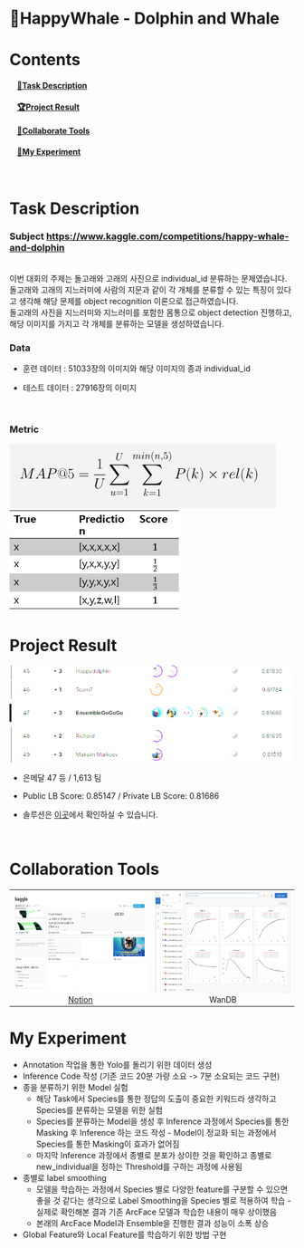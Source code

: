 # 🥈HappyWhale - Dolphin and Whale

# Contents

#### &nbsp;&nbsp;&nbsp;&nbsp;**[🐬Task Description](https://github.com/thsckdduq/my_project/kaggle/happywhale#task-description-1)**

#### &nbsp;&nbsp;&nbsp;&nbsp;**[🏆Project Result](https://github.com/thsckdduq/my_project/kaggle/happywhale#project-result-1)**

#### &nbsp;&nbsp;&nbsp;&nbsp;**[🧐Collaborate Tools](https://github.com/thsckdduq/my_project/kaggle/happywhale#collaborate-tools-1)**

#### &nbsp;&nbsp;&nbsp;&nbsp;**[🧐My Experiment](https://github.com/thsckdduq/my_project/kaggle/happywhale#my-experiment-1)**
<br>

# Task Description

### Subject https://www.kaggle.com/competitions/happy-whale-and-dolphin 
<br>
이번 대회의 주제는 돌고래와 고래의 사진으로 individual_id 분류하는 문제였습니다.  돌고래와 고래의 지느러미에 사람의 지문과 같이 각 개체를 분류할 수 있는 특징이 있다고 생각해 해당 문제를 object recognition 이론으로 접근하였습니다.

<br>
돌고래의 사진을 지느러미와 지느러미를 포함한 몸통으로 object detection 진행하고, 해당 이미지를 가지고 각 개체를 분류하는 모델을 생성하였습니다.
<br>

### Data

- 훈련 데이터 : 51033장의 이미지와 해당 이미지의 종과 individual_id

- 테스트 데이터 : 27916장의 이미지
<br>

### Metric

<img src="./img/metric.png" />
<br>

<img src="./img/metric_score.png" width='300px' height='180px' />
<br>

# Project Result

<div><img src=./img/rank.png?raw=true /></div>

- 은메달 47 등 / 1,613 팀

- Public LB Score: 0.85147 / Private LB Score: 0.81686

- 솔루션은 [이곳](https://www.notion.so/Solution-c1be44608fc941bd9442495587a8f1e1)에서 확인하실 수 있습니다.
<br>

# Collaboration Tools
<table>
    <tr height="200px">
        <td align="center" width="350px">	
            <a href="https://www.notion.so/b47246b96c204ca38f96c45888919525?v=f2ab615cde7342c78d3761641a828e5c"><img height="180px" width="320px" src="./img/notion.png?raw=true"/></a>
            <br/>
            <a href="https://www.notion.so/b47246b96c204ca38f96c45888919525?v=f2ab615cde7342c78d3761641a828e5c">Notion</a>
        </td>
        <td align="center" width="350px">	
            <a><img height="180px" width="320px" src="./img/wandb.png?raw=true"/></a>
            <br />
            <a>WanDB</a>
        </td>
    </tr>
</table>

# My Experiment

- Annotation 작업을 통한 Yolo를 돌리기 위한 데이터 생성
- Inference Code 작성 (기존 코드 20분 가량 소요 -> 7분 소요되는 코드 구현)
- 종을 분류하기 위한 Model 실험
    - 해당 Task에서 Species를 통한 정답의 도출이 중요한 키워드라 생각하고 Species를 분류하는 모델을 위한 실험
    - Species를 분류하는 Model을 생성 후 Inference 과정에서 Species를 통한 Masking 후 Inference 하는 코드 작성 - Model이 정교화 되는 과정에서 Species를 통한 Masking이 효과가 없어짐
    - 마지막 Inference 과정에서 종별로 분포가 상이한 것을 확인하고 종별로 new_individual을 정하는 Threshold를 구하는 과정에 사용됨
- 종별로 label smoothing
    - 모델을 학습하는 과정에서 Species 별로 다양한 feature를 구분할 수 있으면 좋을 것 같다는 생각으로 Label Smoothing을 Species 별로 적용하여 학습 - 실제로 확인해본 결과 기존 ArcFace 모델과 학습한 내용이 매우 상이했음
    - 본래의 ArcFace Model과 Ensemble을 진행한 결과 성능이 소폭 상승
- Global Feature와 Local Feature를 학습하기 위한 방법 구현

